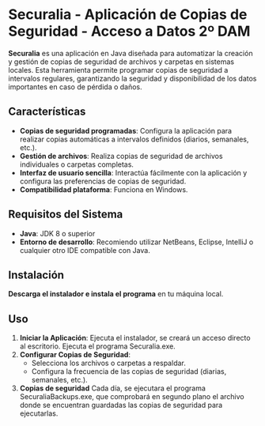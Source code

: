 # Securalia - Aplicación de Copias de Seguridad - Acceso a Datos 2º DAM

**Securalia** es una aplicación en Java diseñada para automatizar la creación y gestión de copias de seguridad de archivos y carpetas en sistemas locales. Esta herramienta permite programar copias de seguridad a intervalos regulares, garantizando la seguridad y disponibilidad de los datos importantes en caso de pérdida o daños.

## Características

- **Copias de seguridad programadas**: Configura la aplicación para realizar copias automáticas a intervalos definidos (diarios, semanales, etc.).
- **Gestión de archivos**: Realiza copias de seguridad de archivos individuales o carpetas completas.
- **Interfaz de usuario sencilla**: Interactúa fácilmente con la aplicación y configura las preferencias de copias de seguridad.
- **Compatibilidad plataforma**: Funciona en Windows.

## Requisitos del Sistema

- **Java**: JDK 8 o superior
- **Entorno de desarrollo**: Recomiendo utilizar NetBeans, Eclipse, IntelliJ o cualquier otro IDE compatible con Java.

## Instalación

**Descarga el instalador e instala el programa** en tu máquina local.

## Uso

1. **Iniciar la Aplicación**: Ejecuta el instalador, se creará un acceso directo al escritorio. Ejecuta el programa Securalia.exe.
2. **Configurar Copias de Seguridad**: 
   - Selecciona los archivos o carpetas a respaldar.
   - Configura la frecuencia de las copias de seguridad (diarias, semanales, etc.).
3. **Copias de seguridad** Cada día, se ejecutara el programa SecuraliaBackups.exe, que comprobará en segundo plano el archivo donde se encuentran guardadas las copias de seguridad para ejecutarlas.
